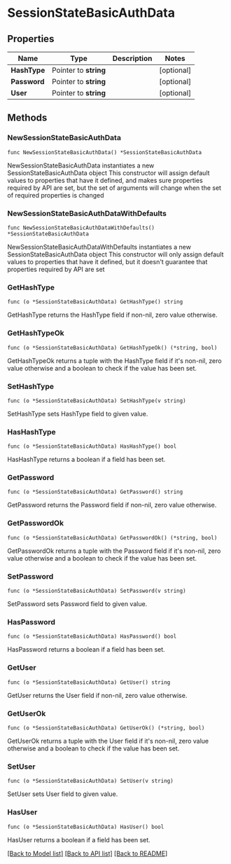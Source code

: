 # SessionStateBasicAuthData

## Properties

Name | Type | Description | Notes
------------ | ------------- | ------------- | -------------
**HashType** | Pointer to **string** |  | [optional] 
**Password** | Pointer to **string** |  | [optional] 
**User** | Pointer to **string** |  | [optional] 

## Methods

### NewSessionStateBasicAuthData

`func NewSessionStateBasicAuthData() *SessionStateBasicAuthData`

NewSessionStateBasicAuthData instantiates a new SessionStateBasicAuthData object
This constructor will assign default values to properties that have it defined,
and makes sure properties required by API are set, but the set of arguments
will change when the set of required properties is changed

### NewSessionStateBasicAuthDataWithDefaults

`func NewSessionStateBasicAuthDataWithDefaults() *SessionStateBasicAuthData`

NewSessionStateBasicAuthDataWithDefaults instantiates a new SessionStateBasicAuthData object
This constructor will only assign default values to properties that have it defined,
but it doesn't guarantee that properties required by API are set

### GetHashType

`func (o *SessionStateBasicAuthData) GetHashType() string`

GetHashType returns the HashType field if non-nil, zero value otherwise.

### GetHashTypeOk

`func (o *SessionStateBasicAuthData) GetHashTypeOk() (*string, bool)`

GetHashTypeOk returns a tuple with the HashType field if it's non-nil, zero value otherwise
and a boolean to check if the value has been set.

### SetHashType

`func (o *SessionStateBasicAuthData) SetHashType(v string)`

SetHashType sets HashType field to given value.

### HasHashType

`func (o *SessionStateBasicAuthData) HasHashType() bool`

HasHashType returns a boolean if a field has been set.

### GetPassword

`func (o *SessionStateBasicAuthData) GetPassword() string`

GetPassword returns the Password field if non-nil, zero value otherwise.

### GetPasswordOk

`func (o *SessionStateBasicAuthData) GetPasswordOk() (*string, bool)`

GetPasswordOk returns a tuple with the Password field if it's non-nil, zero value otherwise
and a boolean to check if the value has been set.

### SetPassword

`func (o *SessionStateBasicAuthData) SetPassword(v string)`

SetPassword sets Password field to given value.

### HasPassword

`func (o *SessionStateBasicAuthData) HasPassword() bool`

HasPassword returns a boolean if a field has been set.

### GetUser

`func (o *SessionStateBasicAuthData) GetUser() string`

GetUser returns the User field if non-nil, zero value otherwise.

### GetUserOk

`func (o *SessionStateBasicAuthData) GetUserOk() (*string, bool)`

GetUserOk returns a tuple with the User field if it's non-nil, zero value otherwise
and a boolean to check if the value has been set.

### SetUser

`func (o *SessionStateBasicAuthData) SetUser(v string)`

SetUser sets User field to given value.

### HasUser

`func (o *SessionStateBasicAuthData) HasUser() bool`

HasUser returns a boolean if a field has been set.


[[Back to Model list]](../README.md#documentation-for-models) [[Back to API list]](../README.md#documentation-for-api-endpoints) [[Back to README]](../README.md)


